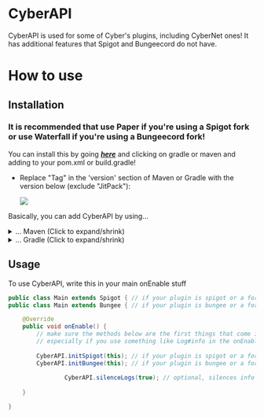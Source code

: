 # CyberAPI
CyberAPI is used for some of Cyber's plugins, including CyberNet ones! It has additional features that Spigot and 
Bungeecord do not have.

# How to use

## Installation

### It is recommended that use Paper if you're using a Spigot fork or use Waterfall if you're using a Bungeecord fork!

You can install this by going **_[here](https://jitpack.io/#CyberedCake/CyberAPI/)_** and clicking on gradle or 
maven and adding to your pom.xml or build.gradle!

- Replace "Tag" in the 'version' section of Maven or Gradle with the version below (exclude "JitPack"):

    [![](https://jitpack.io/v/CyberedCake/CyberAPI.svg)](https://jitpack.io/#CyberedCake/CyberAPI)

Basically, you can add CyberAPI by using...

<details>
  <summary>... Maven (Click to expand/shrink)</summary>
  
  ## Adding CyberAPI (Maven)
    
  Add this to your maven repositories...  
  ```xml
<repository>
    <id>jitpack.io</id>
    <url>https://jitpack.io</url>
 </repository>
  ```
    
  Add this to your maven dependencies...
  ```xml
<dependency>
    <groupId>com.github.CyberedCake</groupId>
    <artifactId>CyberAPI</artifactId>
    <version>v2.1.0</version>
</dependency>
   ```
</details>

<details>
  <summary>... Gradle (Click to expand/shrink)</summary>
  
  ## Adding CyberAPI (Gradle)
    
  Add this to your build.gradle...  
  ```gradle
repositories {
	maven { url 'https://jitpack.io' }
}
  ```
    
  ```gradle
dependencies {
	implementation 'com.github.CyberedCake:CyberAPI:v2.1.0'
}
   ```
</details>

## Usage
To use CyberAPI, write this in your main onEnable stuff
```java
public class Main extends Spigot { // if your plugin is spigot or a fork of spigot (paper)
public class Main extends Bungee { // if your plugin is bungee or a fork of bungee (waterfall)

	@Override
	public void onEnable() {
		// make sure the methods below are the first things that come in the onEnable method,
		// especially if you use something like Log#info in the onEnable
		
		CyberAPI.initSpigot(this); // if your plugin is spigot or a fork of spigot (paper)
		CyberAPI.initBungee(this); // if your plugin is bungee or a fork of bungee (waterfall)
      
                CyberAPI.silenceLogs(true); // optional, silences info and warning messages (updates, init message, etc)
      
	}

}
```
